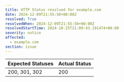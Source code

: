 ```yaml
---
title: HTTP Status resolved for example.com
date: 2024-12-09T21:55:50+00:00Z
resolved: True
resolvedWhen: 2024-12-09T21:55:50+00:00Z
resolvedStartTime: 2024-10-25T21:09:43.191474+00:00
severity: notice
affected:
  - example.com
section: issue
---
```


| Expected Statuses | Actual Status  |
|-------------------|----------------|
| 200, 301, 302 | 200 |
